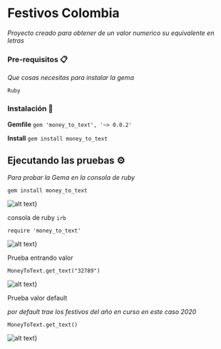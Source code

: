 # Festivos Colombia

_Proyecto creado para obtener de un valor numerico su equivalente en letras_

### Pre-requisitos 📋

_Que cosas necesitas para instalar la gema_

```
Ruby
```

### Instalación 🔧

**Gemfile**
```gem 'money_to_text', '~> 0.0.2'```

**Install**
```gem install money_to_text```

## Ejecutando las pruebas ⚙️
_Para probar la Gema en la consola de ruby_

   ```gem install money_to_text```


![alt text](https://github.com/dario1091/Festivos_Colombia/blob/master/images/install.PNG)}


   consola de ruby
   ```irb```
   
   ```require 'money_to_text'```
   
 ![alt text](https://github.com/dario1091/money_to_text/blob/master/images/gem_use.PNG)}

   
   Prueba entrando valor 
  
   ```MoneyToText.get_text("32789")```
   
  ![alt text](https://github.com/dario1091/money_to_text/blob/master/images/enter_value.PNG)}
   
  
  
  Prueba valor default
  
  _por default trae los festivos del año en curso en este caso 2020_
  
   ```MoneyToText.get_text()```
   
  ![alt text](https://github.com/dario1091/money_to_text/blob/master/images/result_default.PNG)}





